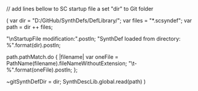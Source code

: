 // add lines bellow to SC startup file a set "dir" to Git folder

(
var dir = "D:/GitHub/SynthDefs/DefLibrary/";
var files = "*.scsyndef";
var path = dir ++ files;

"\nStartupFile modification:".postln;
"SynthDef loaded from directory: %".format(dir).postln;

path.pathMatch.do { |filename|
	var oneFile = PathName(filename).fileNameWithoutExtension;
	"\t- %".format(oneFile).postln;
};

~gitSynthDefDir = dir;
SynthDescLib.global.read(path)
)
